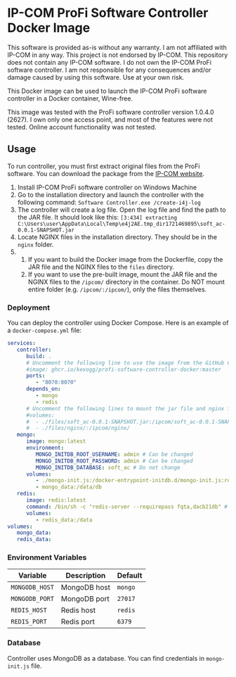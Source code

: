 # IP-COM ProFi Software Controller Docker Image
This software is provided as-is without any warranty.
I am not affiliated with IP-COM in any way. This project is not endorsed by IP-COM. This repository does not contain any IP-COM software.
I do not own the IP-COM ProFi software controller. I am not responsible for any consequences and/or damage caused by using this software. Use at your own risk.

This Docker image can be used to launch the IP-COM ProFi software controller in a Docker container, Wine-free.

This image was tested with the ProFi software controller version 1.0.4.0 (2627). I own only one access point, and most of the features were not tested. Online account functionality was not tested.
## Usage
To run controller, you must first extract original files from the ProFi software. You can download the package from the [IP-COM website](https://www.ip-com.com.cn/en/product/download/SoftwareController.html). 

1. Install IP-COM ProFi software controller on Windows Machine
2. Go to the installation directory and launch the controller with the following command:
```Software Controller.exe /create-i4j-log```
3. The controller will create a log file. Open the log file and find the path to the JAR file. It should look like this:
`[3:434] extracting C:\Users\user\AppData\Local\Temp\e4j2AE.tmp_dir1721469895\soft_ac-0.0.1-SNAPSHOT.jar`
4. Locate NGINX files in the installation directory. They should be in the `nginx` folder.
5. 1. If you want to build the Docker image from the Dockerfile, copy the JAR file and the NGINX files to the `files` directory.
   2. If you want to use the pre-built image, mount the JAR file and the NGINX files to the `/ipcom/` directory in the container. Do NOT mount entire folder (e.g. `/ipcom/:/ipcom/`), only the files themselves.

### Deployment
You can deploy the controller using Docker Compose. Here is an example of a `docker-compose.yml` file:
```yaml
services:
   controller:
      build: .
      # Uncomment the following line to use the image from the GitHub Container Registry
      #image: ghcr.io/kexogg/profi-software-controller-docker:master
      ports:
         - "8070:8070"
      depends_on:
         - mongo
         - redis
      # Uncomment the following lines to mount the jar file and nginx folder if you didn't build the image yourself
      #volumes:
      #  - ./files/soft_ac-0.0.1-SNAPSHOT.jar:/ipcom/soft_ac-0.0.1-SNAPSHOT.jar
      #  - ./files/nginx/:/ipcom/nginx/
   mongo:
      image: mongo:latest
      environment:
         MONGO_INITDB_ROOT_USERNAME: admin # Can be changed
         MONGO_INITDB_ROOT_PASSWORD: admin # Can be changed
         MONGO_INITDB_DATABASE: soft_ac # Do not change
      volumes:
         - ./mongo-init.js:/docker-entrypoint-initdb.d/mongo-init.js:ro
         - mongo_data:/data/db
   redis:
      image: redis:latest
      command: /bin/sh -c "redis-server --requirepass fqta,dacb21db" # Do not change the password
      volumes:
         - redis_data:/data
volumes:
   mongo_data:
   redis_data:
```

### Environment Variables
| Variable | Description | Default |
| --- | --- | --- |
| `MONGODB_HOST` | MongoDB host | `mongo` |
| `MONGODB_PORT` | MongoDB port | `27017` |
| `REDIS_HOST` | Redis host | `redis` |
| `REDIS_PORT` | Redis port | `6379` |


### Database
Controller uses MongoDB as a database. You can find credentials in `mongo-init.js` file.